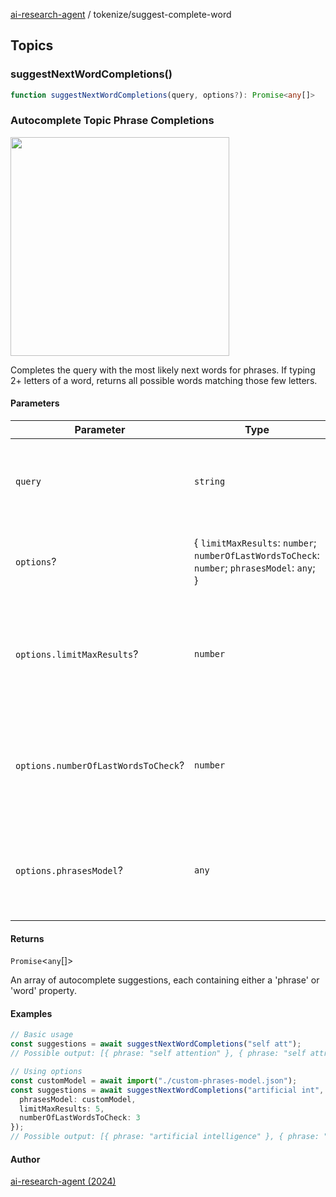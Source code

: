 [ai-research-agent](../modules.md) / tokenize/suggest-complete-word

## Topics

### suggestNextWordCompletions()

```ts
function suggestNextWordCompletions(query, options?): Promise<any[]>
```

### Autocomplete Topic Phrase Completions
<img width="350px"  src="https://i.imgur.com/0k5mO76.png" /> 

Completes the query with the most likely next words for phrases.
If typing 2+ letters of a word, returns all possible words matching those few letters.

#### Parameters

<table>
<thead>
<tr>
<th>Parameter</th>
<th>Type</th>
<th>Description</th>
</tr>
</thead>
<tbody>
<tr>
<td>

`query`

</td>
<td>

`string`

</td>
<td>

The input query which can be pertial words or phrases.

</td>
</tr>
<tr>
<td>

`options`?

</td>
<td>

\{ `limitMaxResults`: `number`; `numberOfLastWordsToCheck`: `number`; `phrasesModel`: `any`; \}

</td>
<td>

</td>
</tr>
<tr>
<td>

`options.limitMaxResults`?

</td>
<td>

`number`

</td>
<td>

default=10 - The maximum number of autocomplete suggestions to return.

</td>
</tr>
<tr>
<td>

`options.numberOfLastWordsToCheck`?

</td>
<td>

`number`

</td>
<td>

default=5 - The number of last words in the query to check for phrase completions.

</td>
</tr>
<tr>
<td>

`options.phrasesModel`?

</td>
<td>

`any`

</td>
<td>

A custom phrases model to use for autocomplete suggestions.

</td>
</tr>
</tbody>
</table>

#### Returns

`Promise`&lt;`any`[]&gt;

An array of autocomplete suggestions, each containing either a 'phrase' or 'word' property.

#### Examples

```ts
// Basic usage
const suggestions = await suggestNextWordCompletions("self att");
// Possible output: [{ phrase: "self attention" }, { phrase: "self attract" }, { phrase: "self attack" }]
```

```ts
// Using options
const customModel = await import("./custom-phrases-model.json");
const suggestions = await suggestNextWordCompletions("artificial int", {
  phrasesModel: customModel,
  limitMaxResults: 5,
  numberOfLastWordsToCheck: 3
});
// Possible output: [{ phrase: "artificial intelligence" }, { phrase: "artificial interpretation" }]
```

#### Author

[ai-research-agent (2024)](https://airesearch.js.org)
